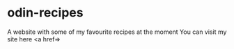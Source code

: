 # odin-recipes
A website with some of my favourite recipes at the moment
You can visit my site here <a href=>

